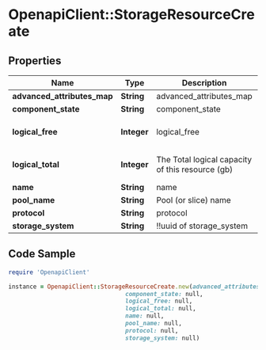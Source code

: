 # OpenapiClient::StorageResourceCreate

## Properties

Name | Type | Description | Notes
------------ | ------------- | ------------- | -------------
**advanced_attributes_map** | **String** | advanced_attributes_map | [optional] 
**component_state** | **String** | component_state | [optional] 
**logical_free** | **Integer** | logical_free | [optional] [default to 0]
**logical_total** | **Integer** | The Total logical capacity of this resource (gb) | [optional] [default to 0]
**name** | **String** | name | [optional] 
**pool_name** | **String** | Pool (or slice) name | [optional] 
**protocol** | **String** | protocol | [optional] 
**storage_system** | **String** | !!uuid of storage_system | [optional] 

## Code Sample

```ruby
require 'OpenapiClient'

instance = OpenapiClient::StorageResourceCreate.new(advanced_attributes_map: null,
                                 component_state: null,
                                 logical_free: null,
                                 logical_total: null,
                                 name: null,
                                 pool_name: null,
                                 protocol: null,
                                 storage_system: null)
```


